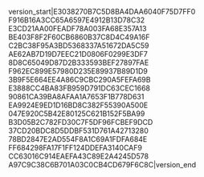 version_start|E3038270B7C5D8BA4DAA6040F75D7FF0  F916B16A3CC65A6597E4912B13D78C32  E3CD21AA00FEADF78A003FA68E357A13  BE403F8F2F60CB6860B37C8D4C49A16F  C2BC38F95A3BD5368337A51672DA5C59  AE62AB7D19D7EEC21D0806F0299E3DF7  8D8C65049D87D2B333593BEF27897FAE  F962EC899E57980D235E89937B89D1D9  3B9F5E664EE4A86C9CBC290A5FEFA69B  E3888CC4BA83FB959D791DC63CEC1668  90861CA39BA8AFAA1A7653F1B778D631  EA9924E9ED1D16BD8C382F55390A500E  047E920C5B42E80125C621B152F5BA99  B3D05B2C782FD30C7F5DF96FCBEF9DCD  37CD20BDC8D5DDBF531D761A42713280  78BD2847E2AD554F8A1C69A1FDFA684E  FF684298FA17F1FF124DDEFA3140CAF9  CC63016C914EAEFA43C89E2A4245D578  A97C9C38C6B701A03C0CB4CD679F6C8C|version_end
